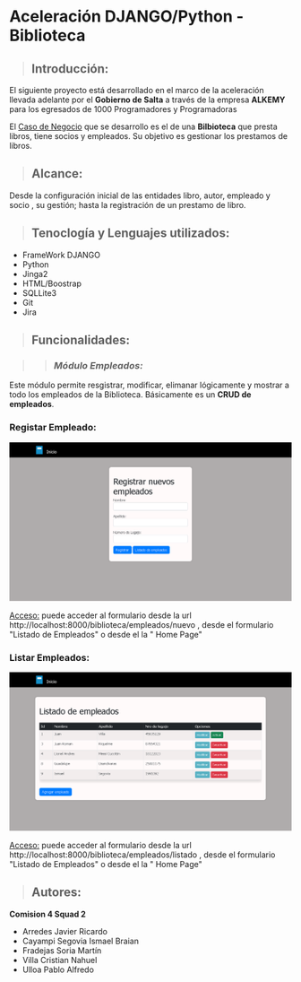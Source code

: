 # Aceleración DJANGO/Python  - Biblioteca 
> ## Introducción:
El siguiente proyecto está desarrollado en el marco de la aceleración llevada adelante por el **Gobierno de Salta** a través de la empresa **ALKEMY** para los egresados de 1000 Programadores y Programadoras

El [Caso de Negocio](https://drive.google.com/file/d/19xcxerwFI-RS_HVLMU0wVqOp0k_XqGDu/) que se desarrollo es el de una **Bilbioteca** que presta libros, tiene socios y empleados. Su objetivo es gestionar los prestamos de libros.

>## Alcance:
Desde la configuración inicial de las entidades libro, autor, empleado y socio , su gestión; hasta la registración de un prestamo de libro.

> ## Tenoclogía y Lenguajes utilizados:
- FrameWork DJANGO
- Python
- Jinga2
- HTML/Boostrap
- SQLLite3
- Git
- Jira




> ## Funcionalidades:

>>### ***Módulo Empleados:***
Este módulo permite resgistrar, modificar, elimanar lógicamente y mostrar a todo los empleados de la Biblioteca. Básicamente es un **CRUD de empleados**.

### **Registar Empleado:**

  ![registrar_empleado](Imagenes/registrarempleado.png)

[Acceso:](http://localhost:8000/biblioteca/empleados/nuevo) puede acceder al formulario desde la url http://localhost:8000/biblioteca/empleados/nuevo , desde el formulario "Listado de Empleados" o desde el la "
Home Page"

### **Listar Empleados:**

![listarempleados](Imagenes/listarempleados.png)

[Acceso:](http://localhost:8000/biblioteca/empleados/listado) puede acceder al formulario desde la url http://localhost:8000/biblioteca/empleados/listado , desde el formulario "Listado de Empleados" o desde el la "
Home Page"






>## Autores:
**Comision 4 Squad 2**
- Arredes Javier Ricardo
- Cayampi Segovia Ismael Braian
- Fradejas Soria Martín
- Villa Cristian Nahuel
- Ulloa Pablo Alfredo
